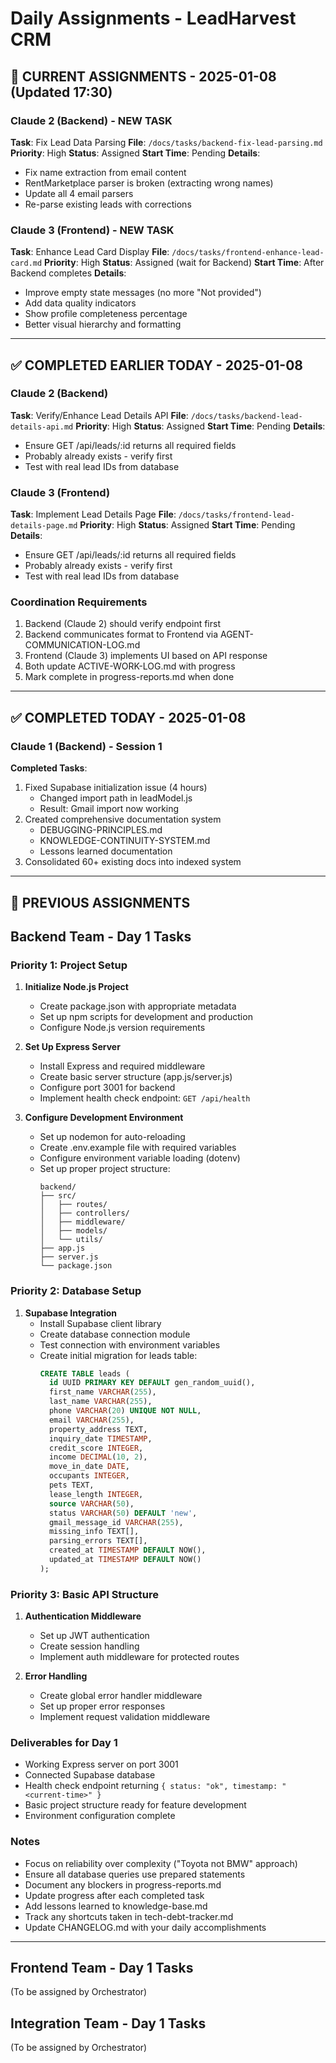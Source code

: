 # Daily Assignments - LeadHarvest CRM

## 🔴 CURRENT ASSIGNMENTS - 2025-01-08 (Updated 17:30)

### Claude 2 (Backend) - NEW TASK
**Task**: Fix Lead Data Parsing
**File**: `/docs/tasks/backend-fix-lead-parsing.md`
**Priority**: High
**Status**: Assigned
**Start Time**: Pending
**Details**:
- Fix name extraction from email content
- RentMarketplace parser is broken (extracting wrong names)
- Update all 4 email parsers
- Re-parse existing leads with corrections

### Claude 3 (Frontend) - NEW TASK
**Task**: Enhance Lead Card Display
**File**: `/docs/tasks/frontend-enhance-lead-card.md`
**Priority**: High
**Status**: Assigned (wait for Backend)
**Start Time**: After Backend completes
**Details**:
- Improve empty state messages (no more "Not provided")
- Add data quality indicators
- Show profile completeness percentage
- Better visual hierarchy and formatting

---

## ✅ COMPLETED EARLIER TODAY - 2025-01-08

### Claude 2 (Backend)
**Task**: Verify/Enhance Lead Details API
**File**: `/docs/tasks/backend-lead-details-api.md`
**Priority**: High
**Status**: Assigned
**Start Time**: Pending
**Details**: 
- Ensure GET /api/leads/:id returns all required fields
- Probably already exists - verify first
- Test with real lead IDs from database

### Claude 3 (Frontend)  
**Task**: Implement Lead Details Page
**File**: `/docs/tasks/frontend-lead-details-page.md`
**Priority**: High
**Status**: Assigned
**Start Time**: Pending
**Details**: 
- Ensure GET /api/leads/:id returns all required fields
- Probably already exists - verify first
- Test with real lead IDs from database

### Coordination Requirements
1. Backend (Claude 2) should verify endpoint first
2. Backend communicates format to Frontend via AGENT-COMMUNICATION-LOG.md
3. Frontend (Claude 3) implements UI based on API response
4. Both update ACTIVE-WORK-LOG.md with progress
5. Mark complete in progress-reports.md when done

---

## ✅ COMPLETED TODAY - 2025-01-08

### Claude 1 (Backend) - Session 1
**Completed Tasks**:
1. Fixed Supabase initialization issue (4 hours)
   - Changed import path in leadModel.js
   - Result: Gmail import now working
2. Created comprehensive documentation system
   - DEBUGGING-PRINCIPLES.md
   - KNOWLEDGE-CONTINUITY-SYSTEM.md
   - Lessons learned documentation
3. Consolidated 60+ existing docs into indexed system

---

## 📅 PREVIOUS ASSIGNMENTS

## Backend Team - Day 1 Tasks

### Priority 1: Project Setup
1. **Initialize Node.js Project**
   - Create package.json with appropriate metadata
   - Set up npm scripts for development and production
   - Configure Node.js version requirements

2. **Set Up Express Server**
   - Install Express and required middleware
   - Create basic server structure (app.js/server.js)
   - Configure port 3001 for backend
   - Implement health check endpoint: `GET /api/health`

3. **Configure Development Environment**
   - Set up nodemon for auto-reloading
   - Create .env.example file with required variables
   - Configure environment variable loading (dotenv)
   - Set up proper project structure:
     ```
     backend/
     ├── src/
     │   ├── routes/
     │   ├── controllers/
     │   ├── middleware/
     │   ├── models/
     │   └── utils/
     ├── app.js
     ├── server.js
     └── package.json
     ```

### Priority 2: Database Setup
1. **Supabase Integration**
   - Install Supabase client library
   - Create database connection module
   - Test connection with environment variables
   - Create initial migration for leads table:
     ```sql
     CREATE TABLE leads (
       id UUID PRIMARY KEY DEFAULT gen_random_uuid(),
       first_name VARCHAR(255),
       last_name VARCHAR(255),
       phone VARCHAR(20) UNIQUE NOT NULL,
       email VARCHAR(255),
       property_address TEXT,
       inquiry_date TIMESTAMP,
       credit_score INTEGER,
       income DECIMAL(10, 2),
       move_in_date DATE,
       occupants INTEGER,
       pets TEXT,
       lease_length INTEGER,
       source VARCHAR(50),
       status VARCHAR(50) DEFAULT 'new',
       gmail_message_id VARCHAR(255),
       missing_info TEXT[],
       parsing_errors TEXT[],
       created_at TIMESTAMP DEFAULT NOW(),
       updated_at TIMESTAMP DEFAULT NOW()
     );
     ```

### Priority 3: Basic API Structure
1. **Authentication Middleware**
   - Set up JWT authentication
   - Create session handling
   - Implement auth middleware for protected routes

2. **Error Handling**
   - Create global error handler middleware
   - Set up proper error responses
   - Implement request validation middleware

### Deliverables for Day 1
- Working Express server on port 3001
- Connected Supabase database
- Health check endpoint returning `{ status: "ok", timestamp: "<current-time>" }`
- Basic project structure ready for feature development
- Environment configuration complete

### Notes
- Focus on reliability over complexity ("Toyota not BMW" approach)
- Ensure all database queries use prepared statements
- Document any blockers in progress-reports.md
- Update progress after each completed task
- Add lessons learned to knowledge-base.md
- Track any shortcuts taken in tech-debt-tracker.md
- Update CHANGELOG.md with your daily accomplishments

---

## Frontend Team - Day 1 Tasks
(To be assigned by Orchestrator)

## Integration Team - Day 1 Tasks
(To be assigned by Orchestrator)